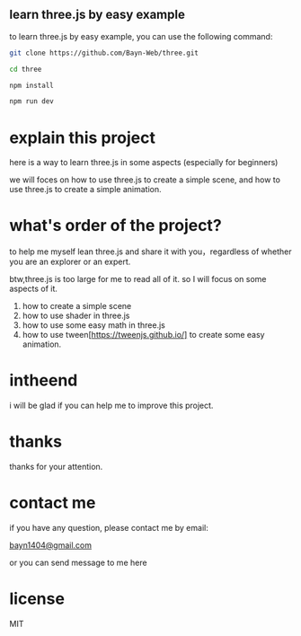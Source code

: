 ## learn three.js by easy example

to learn three.js by easy example, you can use the following command:

```bash
git clone https://github.com/Bayn-Web/three.git

cd three

npm install

npm run dev
```

# explain this project

here is a way to learn three.js in some aspects (especially for beginners)

we will foces on how to use three.js to create a simple scene, and how to use three.js to create a simple animation.

# what's order of the project?

to help me myself lean three.js and share it with you，regardless of whether you are an explorer or an expert.

btw,three.js is too large for me to read all of it. so I will focus on some aspects of it.

1. how to create a simple scene
2. how to use shader in three.js
3. how to use some easy math in three.js
4. how to use tween[https://tweenjs.github.io/] to create some easy animation.


# intheend 

i will be glad if you can help me to improve this project.

# thanks

thanks for your attention.

# contact me

if you have any question, please contact me by email:

bayn1404@gmail.com

or you can send message to me here

# license

MIT